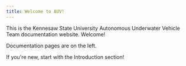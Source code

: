 ```yaml
---
title: Welcome to AUV!
---
```



This is the Kennesaw State University Autonomous Underwater Vehicle Team documentation website. Welcome!

Documentation pages are on the left.

If you're new, start with the Introduction section!
